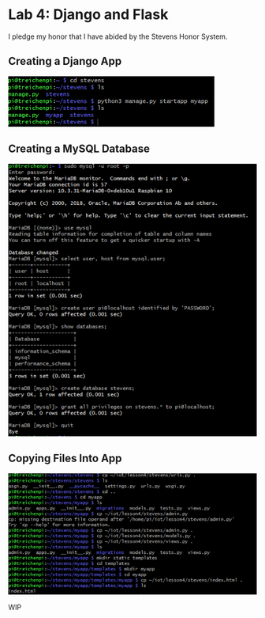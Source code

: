# Lab 4: Django and Flask

I pledge my honor that I have abided by the Stevens Honor System.

## Creating a Django App

![Creating Django App](assets/djangoapp.png)

## Creating a MySQL Database

![MySQL Database](assets/mysql.png)

## Copying Files Into App

![Copying Files](assets/copyingfiles.png)

WIP
